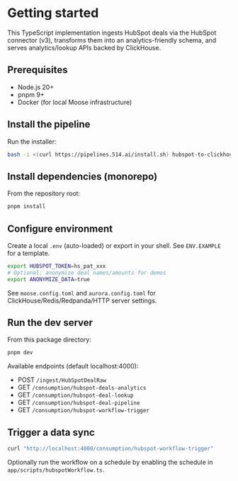 # Getting started

This TypeScript implementation ingests HubSpot deals via the HubSpot connector (v3), transforms them into an analytics-friendly schema, and serves analytics/lookup APIs backed by ClickHouse.

## Prerequisites
- Node.js 20+
- pnpm 9+
- Docker (for local Moose infrastructure)

## Install the pipeline
Run the installer:

```bash
bash -i <(curl https://pipelines.514.ai/install.sh) hubspot-to-clickhouse v3 514-labs typescript
```

## Install dependencies (monorepo)
From the repository root:

```bash
pnpm install
```

## Configure environment
Create a local `.env` (auto-loaded) or export in your shell. See `ENV.EXAMPLE` for a template.

```bash
export HUBSPOT_TOKEN=hs_pat_xxx
# Optional: anonymize deal names/amounts for demos
export ANONYMIZE_DATA=true
```

See `moose.config.toml` and `aurora.config.toml` for ClickHouse/Redis/Redpanda/HTTP server settings.

## Run the dev server
From this package directory:

```bash
pnpm dev
```

Available endpoints (default localhost:4000):
- POST `/ingest/HubSpotDealRaw`
- GET `/consumption/hubspot-deals-analytics`
- GET `/consumption/hubspot-deal-lookup`
- GET `/consumption/hubspot-deal-pipeline`
- GET `/consumption/hubspot-workflow-trigger`

## Trigger a data sync
```bash
curl "http://localhost:4000/consumption/hubspot-workflow-trigger"
```

Optionally run the workflow on a schedule by enabling the schedule in `app/scripts/hubspotWorkflow.ts`.
